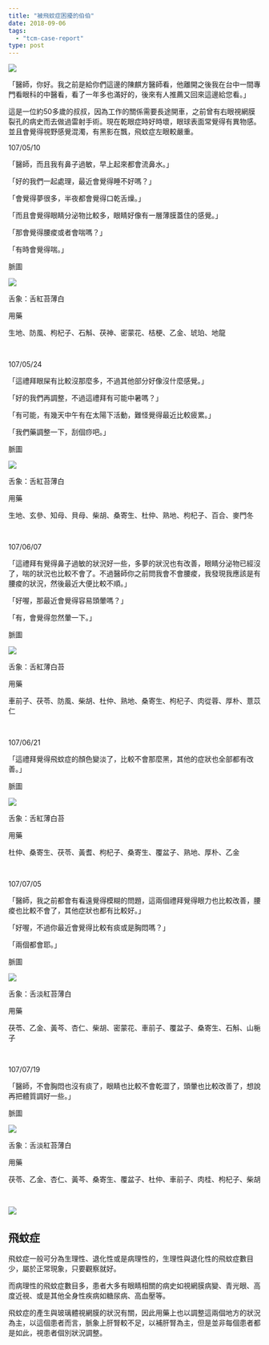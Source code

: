 ```yaml
---
title: "被飛蚊症困擾的伯伯"
date: 2018-09-06
tags: 
  - "tcm-case-report"
type: post
---
```


![](/images/uploads/water-300x225.jpg)

「醫師，你好。我之前是給你們這邊的陳麒方醫師看，他離開之後我在台中一間專門看眼科的中醫看，看了一年多也滿好的，後來有人推薦又回來這邊給您看。」

這是一位約50多歲的叔叔，因為工作的關係需要長途開車，之前曾有右眼視網膜裂孔的病史而去做過雷射手術。現在乾眼症時好時壞，眼球表面常覺得有異物感。並且會覺得視野感覺混濁，有黑影在飄，飛蚊症左眼較嚴重。

107/05/10

「醫師，而且我有鼻子過敏，早上起來都會流鼻水。」

「好的我們一起處理，最近會覺得睡不好嗎？」

「會覺得夢很多，半夜都會覺得口乾舌燥。」

「而且會覺得眼睛分泌物比較多，眼睛好像有一層薄膜蓋住的感覺。」

「那會覺得腰痠或者會喘嗎？」

「有時會覺得喘。」

脈圖

![](/images/uploads/0126510510-300x212.png)

舌象：舌紅苔薄白

用藥

生地、防風、枸杞子、石斛、茯神、密蒙花、桔梗、乙金、琥珀、地龍

 

107/05/24

「這禮拜眼屎有比較沒那麼多，不過其他部分好像沒什麼感覺。」

「好的我們再調整，不過這禮拜有可能中暑嗎？」

「有可能，有幾天中午有在太陽下活動，難怪覺得最近比較疲累。」

「我們藥調整一下，刮個痧吧。」

脈圖

![](/images/uploads/0126510524-300x212.png)

舌象：舌紅苔薄白

用藥

生地、玄參、知母、貝母、柴胡、桑寄生、杜仲、熟地、枸杞子、百合、麥門冬

 

107/06/07

「這禮拜有覺得鼻子過敏的狀況好一些，多夢的狀況也有改善，眼睛分泌物已經沒了，喘的狀況也比較不會了。不過醫師你之前問我會不會腰痠，我發現我應該是有腰痠的狀況，然後最近大便比較不順。」

「好喔，那最近會覺得容易頭暈嗎？」

「有，會覺得忽然暈一下。」

脈圖

![](/images/uploads/0126510607-300x212.png)

舌象：舌紅薄白苔

用藥

車前子、茯苓、防風、柴胡、杜仲、熟地、桑寄生、枸杞子、肉從蓉、厚朴、薏苡仁

 

107/06/21

「這禮拜覺得飛蚊症的顏色變淡了，比較不會那麼黑，其他的症狀也全部都有改善。」

脈圖

![](/images/uploads/0126510621-300x212.png)

舌象：舌紅薄白苔

用藥

杜仲、桑寄生、茯苓、黃耆、枸杞子、桑寄生、覆盆子、熟地、厚朴、乙金

 

107/07/05

「醫師，我之前都會有看遠覺得模糊的問題，這兩個禮拜覺得眼力也比較改善，腰痠也比較不會了，其他症狀也都有比較好。」

「好喔，不過你最近會覺得比較有痰或是胸悶嗎？」

「兩個都會耶。」

脈圖

![](/images/uploads/0126510705-300x212.png)

舌象：舌淡紅苔薄白

用藥

茯苓、乙金、黃芩、杏仁、柴胡、密蒙花、車前子、覆盆子、桑寄生、石斛、山梔子

 

107/07/19

「醫師，不會胸悶也沒有痰了，眼睛也比較不會乾澀了，頭暈也比較改善了，想說再把體質調好一些。」

脈圖

![](/images/uploads/0126510719-300x212.png)

舌象：舌淡紅苔薄白

用藥

茯苓、乙金、杏仁、黃芩、桑寄生、覆盆子、杜仲、車前子、肉桂、枸杞子、柴胡

 

![](/images/uploads/sky-300x169.jpg)

## 飛蚊症

飛蚊症一般可分為生理性、退化性或是病理性的，生理性與退化性的飛蚊症數目少，屬於正常現象，只要觀察就好。

而病理性的飛蚊症數目多，患者大多有眼睛相關的病史如視網膜病變、青光眼、高度近視、或是其他全身性疾病如糖尿病、高血壓等。

飛蚊症的產生與玻璃體視網膜的狀況有關，因此用藥上也以調整這兩個地方的狀況為主，以這個患者而言，脈象上肝腎較不足，以補肝腎為主，但是並非每個患者都是如此，視患者個別狀況調整。

